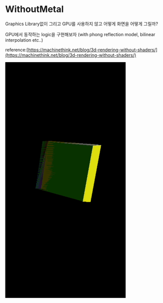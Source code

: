 # WithoutMetal

Graphics Library없이 그리고 GPU를 사용하지 않고 어떻게 화면을 어떻게 그릴까?

GPU에서 동작하는 logic을 구현해보자 (with phong reflection model, bilinear interpolation etc..)

reference:[https://machinethink.net/blog/3d-rendering-without-shaders/](https://machinethink.net/blog/3d-rendering-without-shaders/)

![cube](/cube.gif)
